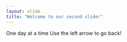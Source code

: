 ```yaml
---
layout: slide
title: "Welcome to our second slide!"
---
```

One day at a time
Use the left arrow to go back!
